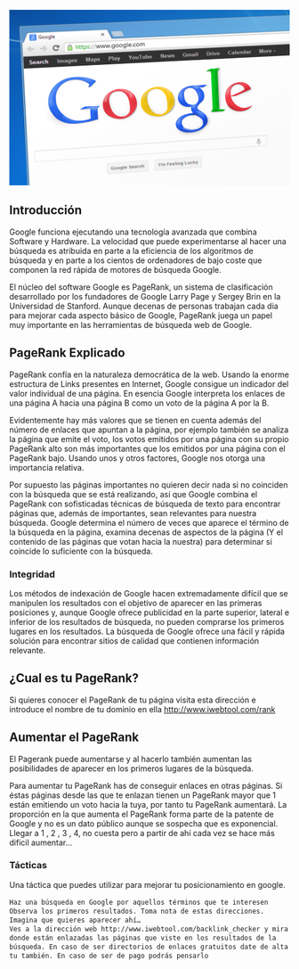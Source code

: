 ![Image Google](media/google-76517_960_720.png)

## Introducción

Google funciona ejecutando una tecnología avanzada que combina Software y Hardware. La velocidad que puede experimentarse al hacer una búsqueda es atribuida en parte a la eficiencia de los algoritmos de búsqueda y en parte a los cientos de ordenadores de bajo coste que componen la red rápida de motores de búsqueda Google.

El núcleo del software Google es PageRank, un sistema de clasificación desarrollado por los fundadores de Google Larry Page y Sergey Brin en la Universidad de Stanford. Aunque decenas de personas trabajan cada dia para mejorar cada aspecto básico de Google, PageRank juega un papel muy importante en las herramientas de búsqueda web de Google.

## PageRank Explicado

PageRank confía en la naturaleza democrática de la web. Usando la enorme estructura de Links presentes en Internet, Google consigue un indicador del valor individual de una página. En esencia Google interpreta los enlaces de una página A hacia una página B como un voto de la página A por la B.

Evidentemente hay más valores que se tienen en cuenta además del número de enlaces que apuntan a la página, por ejemplo también se analiza la página que emite el voto, los votos emitidos por una página con su propio PageRank alto son más importantes que los emitidos por una página con el PageRank bajo. Usando unos y otros factores, Google nos otorga una importancia relativa.

Por supuesto las páginas importantes no quieren decir nada si no coinciden con la búsqueda que se está realizando, así que Google combina el PageRank con sofisticadas técnicas de búsqueda de texto para encontrar páginas que, además de importantes, sean relevantes para nuestra búsqueda. Google determina el número de veces que aparece el término de la búsqueda en la página, examina decenas de aspectos de la página (Y el contenido de las páginas que votan hacia la nuestra) para determinar si coincide lo suficiente con la búsqueda.

### Integridad

Los métodos de indexación de Google hacen extremadamente difícil que se manipulen los resultados con el objetivo de aparecer en las primeras posiciones y, aunque Google ofrece publicidad en la parte superior, lateral e inferior de los resultados de búsqueda, no pueden comprarse los primeros lugares en los resultados. La búsqueda de Google ofrece una fácil y rápida solución para encontrar sitios de calidad que contienen información relevante.

## ¿Cual es tu PageRank?

Si quieres conocer el PageRank de tu página visita esta dirección e introduce el nombre de tu dominio en ella http://www.iwebtool.com/rank

## Aumentar el PageRank

El Pagerank puede aumentarse y al hacerlo también aumentan las posibilidades de aparecer en los primeros lugares de la búsqueda.

Para aumentar tu PageRank has de conseguir enlaces en otras páginas. Si éstas páginas desde las que te enlazan tienen un PageRank mayor que 1 están emitiendo un voto hacia la tuya, por tanto tu PageRank aumentará. La proporción en la que aumenta el PageRank forma parte de la patente de Google y no es un dato público aunque se sospecha que es exponencial. Llegar a 1 , 2 , 3 , 4, no cuesta pero a partir de ahí cada vez se hace más dificil aumentar…

### Tácticas

Una táctica que puedes utilizar para mejorar tu posicionamiento en google.

    Haz una búsqueda en Google por aquellos términos que te interesen
    Observa los primeros resultados. Toma nota de estas direcciones. Imagina que quieres aparecer ahí…
    Ves a la dirección web http://www.iwebtool.com/backlink_checker y mira donde están enlazadas las páginas que viste en los resultados de la búsqueda. En caso de ser directorios de enlaces gratuitos date de alta tu también. En caso de ser de pago podrás pensarlo

